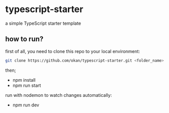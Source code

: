 # typescript-starter
a simple TypeScript starter template

## how to run?
first of all, you need to clone this repo to your local environment:

```bash
git clone https://github.com/okan/typescript-starter.git <folder_name>
```

then;
- npm install
- npm run start

run with nodemon to watch changes automatically:
- npm run dev
